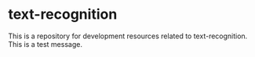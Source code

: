 # text-recognition
This is a repository for development resources related to text-recognition.
This is a test message.
